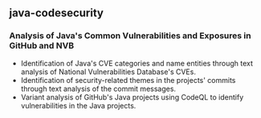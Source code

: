 ## java-codesecurity
### Analysis of Java's Common Vulnerabilities and Exposures in GitHub and NVB
* Identification of Java's CVE categories and name entities through text analysis of National Vulnerabilities Database's CVEs.
* Identification of security-related themes in the projects' commits through text analysis of the commit messages.
* Variant analysis of GitHub's Java projects using CodeQL to identify vulnerabilities in the Java projects.
